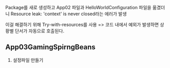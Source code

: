 
Package를 새로 생성하고 App02 파일과 HelloWorldConfiguration 파일을 옮겼더니
Resource leak: 'context' is never closed라는 에러가 발생

이걸 해결하기 위해 Try-with-resources를 사용
=> 코드 내에서 예외가 발생하면 상황별 단서가 자동으로 호출된다.

## App03GamingSpirngBeans
1. 설정파일 만들기
